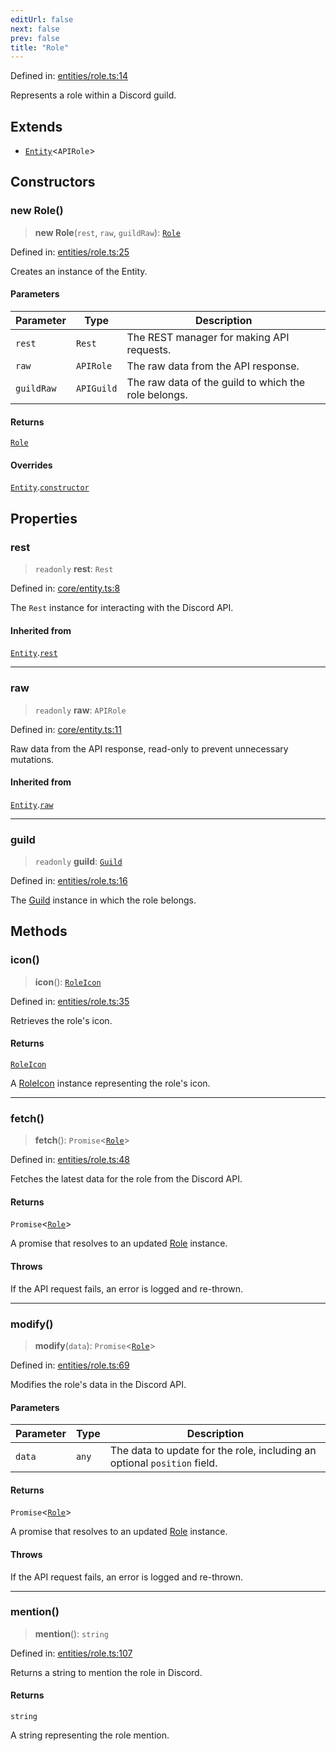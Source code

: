 ```yaml
---
editUrl: false
next: false
prev: false
title: "Role"
---
```


Defined in: [entities/role.ts:14](https://github.com/KodekoStudios/Kodkord/blob/dc3759533552e18eb6881d3858a982430eda469c/packages/classes/src/entities/role.ts#L14)

Represents a role within a Discord guild.

## Extends

- [`Entity`](/api/classes/classes/entity/)\<`APIRole`\>

## Constructors

### new Role()

> **new Role**(`rest`, `raw`, `guildRaw`): [`Role`](/api/classes/classes/role/)

Defined in: [entities/role.ts:25](https://github.com/KodekoStudios/Kodkord/blob/dc3759533552e18eb6881d3858a982430eda469c/packages/classes/src/entities/role.ts#L25)

Creates an instance of the Entity.

#### Parameters

| Parameter | Type | Description |
| ------ | ------ | ------ |
| `rest` | `Rest` | The REST manager for making API requests. |
| `raw` | `APIRole` | The raw data from the API response. |
| `guildRaw` | `APIGuild` | The raw data of the guild to which the role belongs. |

#### Returns

[`Role`](/api/classes/classes/role/)

#### Overrides

[`Entity`](/api/classes/classes/entity/).[`constructor`](/api/classes/classes/entity/#constructors)

## Properties

### rest

> `readonly` **rest**: `Rest`

Defined in: [core/entity.ts:8](https://github.com/KodekoStudios/Kodkord/blob/dc3759533552e18eb6881d3858a982430eda469c/packages/classes/src/core/entity.ts#L8)

The `Rest` instance for interacting with the Discord API.

#### Inherited from

[`Entity`](/api/classes/classes/entity/).[`rest`](/api/classes/classes/entity/#rest-1)

***

### raw

> `readonly` **raw**: `APIRole`

Defined in: [core/entity.ts:11](https://github.com/KodekoStudios/Kodkord/blob/dc3759533552e18eb6881d3858a982430eda469c/packages/classes/src/core/entity.ts#L11)

Raw data from the API response, read-only to prevent unnecessary mutations.

#### Inherited from

[`Entity`](/api/classes/classes/entity/).[`raw`](/api/classes/classes/entity/#raw-1)

***

### guild

> `readonly` **guild**: [`Guild`](/api/classes/classes/guild/)

Defined in: [entities/role.ts:16](https://github.com/KodekoStudios/Kodkord/blob/dc3759533552e18eb6881d3858a982430eda469c/packages/classes/src/entities/role.ts#L16)

The [Guild](../../../../../../../api/classes/classes/guild) instance in which the role belongs.

## Methods

### icon()

> **icon**(): [`RoleIcon`](/api/classes/classes/roleicon/)

Defined in: [entities/role.ts:35](https://github.com/KodekoStudios/Kodkord/blob/dc3759533552e18eb6881d3858a982430eda469c/packages/classes/src/entities/role.ts#L35)

Retrieves the role's icon.

#### Returns

[`RoleIcon`](/api/classes/classes/roleicon/)

A [RoleIcon](/api/classes/api/classes/classes/roleicon/) instance representing the role's icon.

***

### fetch()

> **fetch**(): `Promise`\<[`Role`](/api/classes/classes/role/)\>

Defined in: [entities/role.ts:48](https://github.com/KodekoStudios/Kodkord/blob/dc3759533552e18eb6881d3858a982430eda469c/packages/classes/src/entities/role.ts#L48)

Fetches the latest data for the role from the Discord API.

#### Returns

`Promise`\<[`Role`](/api/classes/classes/role/)\>

A promise that resolves to an updated [Role](/api/classes/api/classes/classes/role/) instance.

#### Throws

If the API request fails, an error is logged and re-thrown.

***

### modify()

> **modify**(`data`): `Promise`\<[`Role`](/api/classes/classes/role/)\>

Defined in: [entities/role.ts:69](https://github.com/KodekoStudios/Kodkord/blob/dc3759533552e18eb6881d3858a982430eda469c/packages/classes/src/entities/role.ts#L69)

Modifies the role's data in the Discord API.

#### Parameters

| Parameter | Type | Description |
| ------ | ------ | ------ |
| `data` | `any` | The data to update for the role, including an optional `position` field. |

#### Returns

`Promise`\<[`Role`](/api/classes/classes/role/)\>

A promise that resolves to an updated [Role](/api/classes/api/classes/classes/role/) instance.

#### Throws

If the API request fails, an error is logged and re-thrown.

***

### mention()

> **mention**(): `string`

Defined in: [entities/role.ts:107](https://github.com/KodekoStudios/Kodkord/blob/dc3759533552e18eb6881d3858a982430eda469c/packages/classes/src/entities/role.ts#L107)

Returns a string to mention the role in Discord.

#### Returns

`string`

A string representing the role mention.

